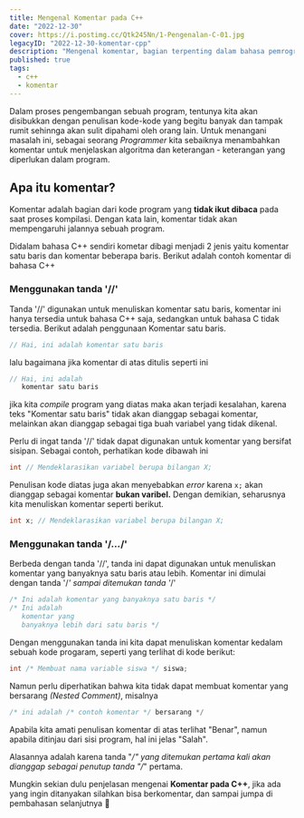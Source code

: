 ```yaml
---
title: Mengenal Komentar pada C++
date: "2022-12-30"
cover: https://i.postimg.cc/Qtk245Nn/1-Pengenalan-C-01.jpg
legacyID: "2022-12-30-komentar-cpp"
description: "Mengenal komentar, bagian terpenting dalam bahasa pemrograman"
published: true
tags:
  - c++
  - komentar
---
```


Dalam proses pengembangan sebuah program, tentunya kita akan disibukkan dengan penulisan kode-kode yang begitu banyak dan tampak rumit sehinnga akan sulit dipahami oleh orang lain. Untuk menangani masalah ini, sebagai seorang _Programmer_ kita sebaiknya menambahkan komentar untuk menjelaskan algoritma dan keterangan - keterangan yang diperlukan dalam program.

## Apa itu komentar?

Komentar adalah bagian dari kode program yang **tidak ikut dibaca** pada saat proses kompilasi.
Dengan kata lain, komentar tidak akan mempengaruhi jalannya sebuah program.

Didalam bahasa C++ sendiri kometar dibagi menjadi 2 jenis yaitu komentar satu baris dan komentar beberapa baris. Berikut adalah contoh komentar di bahasa C++

### Menggunakan tanda '//'

Tanda '//' digunakan untuk menuliskan komentar satu baris, komentar ini hanya tersedia untuk bahasa C++ saja, sedangkan untuk bahasa C tidak tersedia. Berikut adalah penggunaan Komentar satu baris.

```cpp
// Hai, ini adalah komentar satu baris
```

lalu bagaimana jika komentar di atas ditulis seperti ini

```cpp
// Hai, ini adalah
   komentar satu baris
```

jika kita _compile_ program yang diatas maka akan terjadi kesalahan, karena teks "Komentar satu baris" tidak akan dianggap sebagai komentar, melainkan akan dianggap sebagai tiga buah variabel yang tidak dikenal.

Perlu di ingat tanda '//' tidak dapat digunakan untuk komentar yang bersifat sisipan. Sebagai contoh, perhatikan kode dibawah ini

```cpp
int // Mendeklarasikan variabel berupa bilangan X;
```

Penulisan kode diatas juga akan menyebabkan _error_ karena `x;` akan dianggap sebagai komentar **bukan varibel.** Dengan demikian, seharusnya kita menuliskan komentar seperti berikut.

```cpp
int x; // Mendeklarasikan variabel berupa bilangan X;
```

### Menggunakan tanda '/*...*/'

Berbeda dengan tanda '//', tanda ini dapat digunakan untuk menuliskan komentar yang banyaknya satu baris atau lebih. Komentar ini dimulai dengan tanda '/*' sampai ditemukan tanda '*/'

```cpp
/* Ini adalah komentar yang banyaknya satu baris */
/* Ini adalah 
   komentar yang
   banyaknya lebih dari satu baris */
```

Dengan menggunakan tanda ini kita dapat menuliskan komentar kedalam sebuah kode progaram, seperti yang terlihat di kode berikut:

```cpp
int /* Membuat nama variable siswa */ siswa;
```

Namun perlu diperhatikan bahwa kita tidak dapat membuat komentar yang bersarang _(Nested Comment)_, misalnya

```cpp
/* ini adalah /* contoh komentar */ bersarang */
```

Apabila kita amati penulisan komentar di atas terlihat "Benar", namun apabila ditinjau dari sisi program, hal ini jelas "Salah".

Alasannya adalah karena tanda "*/" yang ditemukan pertama kali akan dianggap sebagai penutup tanda "/*" pertama.

Mungkin sekian dulu penjelasan mengenai **Komentar pada C++**, jika ada yang ingin ditanyakan silahkan bisa berkomentar, dan sampai jumpa di pembahasan selanjutnya 👋